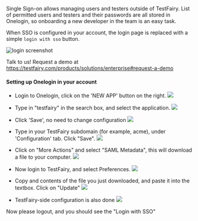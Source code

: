 
Single Sign-on allows managing users and testers outside of TestFairy. List of permitted users and testers and their passwords are all stored in Onelogin, so onboarding a new developer in the team is an easy task.

When SSO is configured in your account, the login page is replaced with a simple `login with sso` button.

![login screenshot](https://docs.testfairy.com/img/sso/sso-login-screenshot.png)

Talk to us! Request a demo at https://testfairy.com/products/solutions/enterprise#request-a-demo

#### Setting up Onelogin in your account

- Login to Onelogin, click on the 'NEW APP' button on the right.
  ![](https://docs.testfairy.com/img/sso/onelogin/onelogin1.png)
 
- Type in "testfairy" in the search box, and select the application.
  ![](https://docs.testfairy.com/img/sso/onelogin/onelogin2.png)
 
- Click 'Save', no need to change configuration
  ![](https://docs.testfairy.com/img/sso/onelogin/onelogin3.png)
  
- Type in your TestFairy subdomain (for example, acme), under 'Configuration' tab. Click "Save".
  ![](https://docs.testfairy.com/img/sso/onelogin/onelogin4.png)
  
- Click on "More Actions" and select "SAML Metadata", this will download a file to your computer.
  ![](https://docs.testfairy.com/img/sso/onelogin/onelogin5.png)
  
- Now login to TestFairy, and select Preferences.
  ![](https://docs.testfairy.com/img/sso/onelogin/onelogin6.png)
  
- Copy and contents of the file you just downloaded, and paste it into the textbox. Click on "Update"
  ![](https://docs.testfairy.com/img/sso/onelogin/onelogin7.png)
  
- TestFairy-side configuration is also done
  ![](https://docs.testfairy.com/img/sso/onelogin/onelogin8.png)

Now please logout, and you should see the "Login with SSO" 
